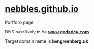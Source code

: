 # [nebbles.github.io]()

Portfolio page.

DNS host likely to be **www.godaddy.com**

Target domain name is **bengreenberg.uk**
